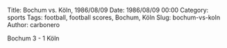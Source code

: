 Title: Bochum vs. Köln, 1986/08/09
Date: 1986/08/09 00:00
Category: sports
Tags: football, football scores, Bochum, Köln
Slug: bochum-vs-koln
Author: carbonero


Bochum 3 - 1 Köln
